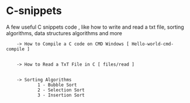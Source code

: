 # C-snippets
A few useful C snippets code , like how to write and read a txt file, sorting algorithms, data structures algorithms and more

        -> How to Compile a C code on CMD Windows [ Hello-world-cmd-compile ]
        

        -> How to Read a TxT File in C [ files/read ]
        
        
        -> Sorting Algorithms
                1 - Bubble Sort
                2 - Selection Sort
                3 - Insertion Sort
